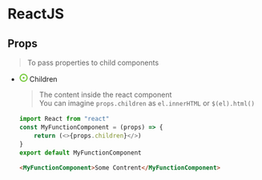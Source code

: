# ReactJS
## Props
> To pass properties to child components
- ![](../../../-/1.png) Children
    > The content inside the react component  
    > You can imagine `props.children` as `el.innerHTML` or `$(el).html()`
    ~~~javascript
    import React from "react"
    const MyFunctionComponent = (props) => {
        return (<>{props.children}</>)
    }
    export default MyFunctionComponent
    ~~~
    ~~~html
    <MyFunctionComponent>Some Contrent</MyFunctionComponent>
    ~~~